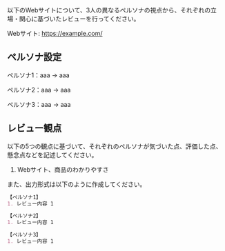 以下のWebサイトについて、3人の異なるペルソナの視点から、それぞれの立場・関心に基づいたレビューを行ってください。

Webサイト:
https://example.com/

## ペルソナ設定

ペルソナ1：aaa
→ aaa

ペルソナ2：aaa
→ aaa

ペルソナ3：aaa
→ aaa

## レビュー観点

以下の5つの観点に基づいて、それぞれのペルソナが気づいた点、評価した点、懸念点などを記述してください。

1. Webサイト、商品のわかりやすさ

また、出力形式は以下のように作成してください。

```markdown
【ペルソナ1】
1. レビュー内容 1

【ペルソナ2】
1. レビュー内容 1

【ペルソナ3】
1. レビュー内容 1
```
